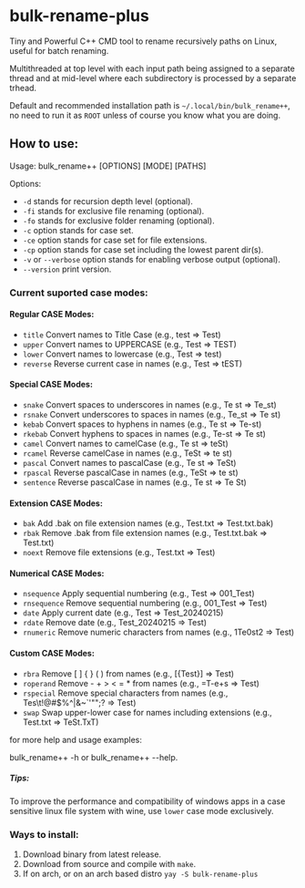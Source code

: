 # bulk-rename-plus
Tiny and Powerful C++ CMD tool to rename recursively paths on Linux, useful for batch renaming.

Multithreaded at top level with each input path being assigned to a separate thread and at mid-level where each subdirectory is processed by a separate trhead.

Default and recommended installation path is `~/.local/bin/bulk_rename++`, no need to run it as `ROOT` unless of course you know what you are doing.

## How to use:

Usage: bulk_rename++ [OPTIONS] [MODE] [PATHS]

Options: 
- `-d` stands for recursion depth level (optional).
- `-fi` stands for exclusive file renaming (optional).
- `-fo` stands for exclusive folder renaming (optional).
- `-c` option stands for case set.
- `-ce` option stands for case set for file extensions.
- `-cp` option stands for case set including the lowest parent dir(s).
- `-v` or `--verbose` option stands for enabling verbose output (optional).
- `--version` print version.

### Current suported case modes: 

#### Regular CASE Modes:
- `title`      Convert names to Title Case (e.g., test => Test)
- `upper`      Convert names to UPPERCASE (e.g., Test => TEST)
- `lower`      Convert names to lowercase (e.g., Test => test)
- `reverse`    Reverse current case in names (e.g., Test => tEST)
#### Special CASE Modes:
- `snake`      Convert spaces to underscores in names (e.g., Te st => Te_st)
- `rsnake`     Convert underscores to spaces in names (e.g., Te_st => Te st)
- `kebab`      Convert spaces to hyphens in names (e.g., Te st => Te-st)
- `rkebab`     Convert hyphens to spaces in names (e.g., Te-st => Te st)
- `camel`     Convert names to camelCase (e.g., Te st => teSt)
- `rcamel`     Reverse camelCase in names (e.g., TeSt => te st)
- `pascal`     Convert names to pascalCase (e.g., Te st => TeSt)
- `rpascal`    Reverse pascalCase in names (e.g., TeSt => te st)
- `sentence`    Reverse pascalCase in names (e.g., Te st => Te St)
#### Extension CASE Modes:
- `bak`        Add .bak on file extension names (e.g., Test.txt => Test.txt.bak)
- `rbak`       Remove .bak from file extension names (e.g., Test.txt.bak => Test.txt)
- `noext`      Remove file extensions (e.g., Test.txt => Test)
#### Numerical CASE Modes:
- `nsequence`  Apply sequential numbering (e.g., Test => 001_Test)
- `rnsequence` Remove sequential numbering (e.g., 001_Test => Test)
- `date`       Apply current date (e.g., Test => Test_20240215)
-	`rdate`      Remove date (e.g., Test_20240215 => Test)
- `rnumeric`   Remove numeric characters from names (e.g., 1Te0st2 => Test)
#### Custom CASE Modes:
- `rbra`       Remove [ ] { } ( ) from names (e.g., [{Test}] => Test)
- `roperand`   Remove - + > < = * from names (e.g., =T-e+s<t> => Test)
- `rspecial`   Remove special characters from names (e.g., Tes\t!@#$%^|&~`'\"\";? => Test)
- `swap`       Swap upper-lower case for names including extensions (e.g., Test.txt => TeSt.TxT)

for more help and usage examples:

bulk_rename++ -h or bulk_rename++ --help.
##### Tips:
To improve the performance and compatibility of windows apps in a case sensitive linux file system with wine, use `lower` case mode exclusively.

### Ways to install:

1. Download binary from latest release.
2. Download from source and compile with `make`.
3. If on arch, or on an arch based distro `yay -S bulk-rename-plus`




